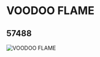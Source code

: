 # VOODOO FLAME
## 57488
![VOODOO FLAME](https://lc-www-live-s.legocdn.com/media/bricks/5/2/4492787.jpg)